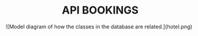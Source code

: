 <h1 align="center"> API BOOKINGS </h1>
![Model diagram of how the classes in the database are related.](hotel.png)
